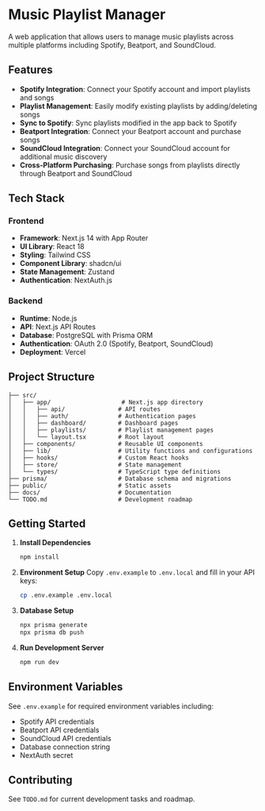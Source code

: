 # Music Playlist Manager

A web application that allows users to manage music playlists across multiple platforms including Spotify, Beatport, and SoundCloud.

## Features

- **Spotify Integration**: Connect your Spotify account and import playlists and songs
- **Playlist Management**: Easily modify existing playlists by adding/deleting songs
- **Sync to Spotify**: Sync playlists modified in the app back to Spotify
- **Beatport Integration**: Connect your Beatport account and purchase songs
- **SoundCloud Integration**: Connect your SoundCloud account for additional music discovery
- **Cross-Platform Purchasing**: Purchase songs from playlists directly through Beatport and SoundCloud

## Tech Stack

### Frontend
- **Framework**: Next.js 14 with App Router
- **UI Library**: React 18
- **Styling**: Tailwind CSS
- **Component Library**: shadcn/ui
- **State Management**: Zustand
- **Authentication**: NextAuth.js

### Backend
- **Runtime**: Node.js
- **API**: Next.js API Routes
- **Database**: PostgreSQL with Prisma ORM
- **Authentication**: OAuth 2.0 (Spotify, Beatport, SoundCloud)
- **Deployment**: Vercel

## Project Structure

```
├── src/
│   ├── app/                    # Next.js app directory
│   │   ├── api/               # API routes
│   │   ├── auth/              # Authentication pages
│   │   ├── dashboard/         # Dashboard pages
│   │   ├── playlists/         # Playlist management pages
│   │   └── layout.tsx         # Root layout
│   ├── components/            # Reusable UI components
│   ├── lib/                   # Utility functions and configurations
│   ├── hooks/                 # Custom React hooks
│   ├── store/                 # State management
│   └── types/                 # TypeScript type definitions
├── prisma/                    # Database schema and migrations
├── public/                    # Static assets
├── docs/                      # Documentation
└── TODO.md                    # Development roadmap
```

## Getting Started

1. **Install Dependencies**
   ```bash
   npm install
   ```

2. **Environment Setup**
   Copy `.env.example` to `.env.local` and fill in your API keys:
   ```bash
   cp .env.example .env.local
   ```

3. **Database Setup**
   ```bash
   npx prisma generate
   npx prisma db push
   ```

4. **Run Development Server**
   ```bash
   npm run dev
   ```

## Environment Variables

See `.env.example` for required environment variables including:
- Spotify API credentials
- Beatport API credentials
- SoundCloud API credentials
- Database connection string
- NextAuth secret

## Contributing

See `TODO.md` for current development tasks and roadmap.